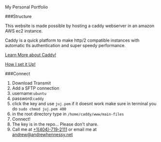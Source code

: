 

My Personal Portfolio

###Structure

This website is made possible by hosting a caddy webserver in an amazon AWS ec2 instance. 

Caddy is a quick platform to make http/2 compatible instances with automatic tls authentication and super speedy performance. 

[Learn More about Caddy!](https://caddyserver.com/)

[How I set it Up!](https://fullstackforger.com/environment-setup/setting-up-small-ec2-caddy-production-server-for-nodejs)

###Connect

1. Download Transmit
2. Add a SFTP connection
3. username:`ubuntu`
4. password:`caddy`
5. click the key and use `juj.pem` if it doesnt work make sure in terminal you do `sudo chmod juj.pem 400`
6. in the root directory type in `/home/caddy/www/main-files`
7. Connect!
8. The key is in the repo... Please don't share. 
9. Call me at [+1(404)-719-2111](tel:+14047192111) or email me at [andrew@andrewhennessy.net](mailto:andrew@andrewhennessy.net)

